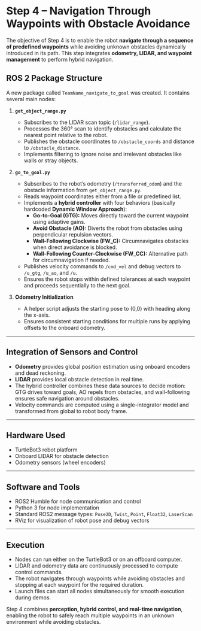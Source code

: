# Step 4 – Navigation Through Waypoints with Obstacle Avoidance

The objective of Step 4 is to enable the robot **navigate through a sequence of predefined waypoints** while avoiding unknown obstacles dynamically introduced in its path. This step integrates **odometry, LIDAR, and waypoint management** to perform hybrid navigation.

## ROS 2 Package Structure

A new package called `TeamName_navigate_to_goal` was created. It contains several main nodes:

1. **`get_object_range.py`**  
   - Subscribes to the LIDAR scan topic (`/lidar_range`).  
   - Processes the 360° scan to identify obstacles and calculate the nearest point relative to the robot.  
   - Publishes the obstacle coordinates to `/obstacle_coords` and distance to `/obstacle_distance`.  
   - Implements filtering to ignore noise and irrelevant obstacles like walls or stray objects.  

2. **`go_to_goal.py`**  
   - Subscribes to the robot’s odometry (`/transferred_odom`) and the obstacle information from `get_object_range.py`.  
   - Reads waypoint coordinates either from a file or predefined list.  
   - Implements a **hybrid controller** with four behaviors (basically hardcoded **Dynamic Window Approach**):  
     - **Go-to-Goal (GTG):** Moves directly toward the current waypoint using adaptive gains.  
     - **Avoid Obstacle (AO):** Diverts the robot from obstacles using perpendicular repulsion vectors.  
     - **Wall-Following Clockwise (FW_C):** Circumnavigates obstacles when direct avoidance is blocked.  
     - **Wall-Following Counter-Clockwise (FW_CC):** Alternative path for circumnavigation if needed.  
   - Publishes velocity commands to `/cmd_vel` and debug vectors to `/u_gtg`, `/u_ao`, and `/u`.  
   - Ensures the robot stops within defined tolerances at each waypoint and proceeds sequentially to the next goal.  

3. **Odometry Initialization**  
   - A helper script adjusts the starting pose to (0,0) with heading along the x-axis.  
   - Ensures consistent starting conditions for multiple runs by applying offsets to the onboard odometry.

---

## Integration of Sensors and Control

- **Odometry** provides global position estimation using onboard encoders and dead reckoning.  
- **LIDAR** provides local obstacle detection in real time.  
- The hybrid controller combines these data sources to decide motion: GTG drives toward goals, AO repels from obstacles, and wall-following ensures safe navigation around obstacles.  
- Velocity commands are computed using a single-integrator model and transformed from global to robot body frame.

---

## Hardware Used
- TurtleBot3 robot platform  
- Onboard LIDAR for obstacle detection  
- Odometry sensors (wheel encoders)  

---

## Software and Tools
- ROS2 Humble for node communication and control  
- Python 3 for node implementation  
- Standard ROS2 message types: `Pose2D`, `Twist`, `Point`, `Float32`, `LaserScan`  
- RViz for visualization of robot pose and debug vectors  

---

## Execution

- Nodes can run either on the TurtleBot3 or on an offboard computer.  
- LIDAR and odometry data are continuously processed to compute control commands.  
- The robot navigates through waypoints while avoiding obstacles and stopping at each waypoint for the required duration.  
- Launch files can start all nodes simultaneously for smooth execution during demos.  

Step 4 combines **perception, hybrid control, and real-time navigation**, enabling the robot to safely reach multiple waypoints in an unknown environment while avoiding obstacles.
